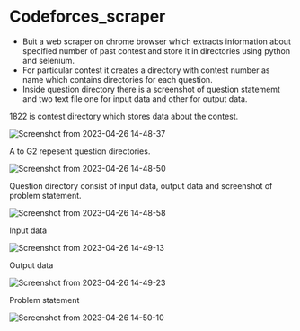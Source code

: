 # Codeforces_scraper
- Buit a web scraper on chrome browser which extracts information about specified number of past contest and store it in directories using python and selenium.
- For particular contest it creates a directory with contest number as name which contains directories for each question.
- Inside question directory there is a screenshot of question statememt and two text file one for input data and other for output data.

1822 is contest directory which stores data about the contest.

![Screenshot from 2023-04-26 14-48-37](https://user-images.githubusercontent.com/95877070/234533136-936b327d-21fd-4064-ad0e-3ad3698215c6.png)

A to G2 repesent question directories.

![Screenshot from 2023-04-26 14-48-50](https://user-images.githubusercontent.com/95877070/234533204-6419846a-3727-4916-b498-b01517ef6022.png)

Question directory consist of input data, output data and screenshot of problem statement.

![Screenshot from 2023-04-26 14-48-58](https://user-images.githubusercontent.com/95877070/234533235-54a9a4ed-e3ee-42b1-a467-0b38b1afa81e.png)

Input data

![Screenshot from 2023-04-26 14-49-13](https://user-images.githubusercontent.com/95877070/234533252-6848f59d-14b3-438e-8d74-5598ac25b14c.png)

Output data

![Screenshot from 2023-04-26 14-49-23](https://user-images.githubusercontent.com/95877070/234533275-12cdd6b7-19be-460e-b94d-24f7d6122b0e.png)

Problem statement

![Screenshot from 2023-04-26 14-50-10](https://user-images.githubusercontent.com/95877070/234533301-a1f7c07a-5412-43b2-b249-eea5ecb1c19b.png)
